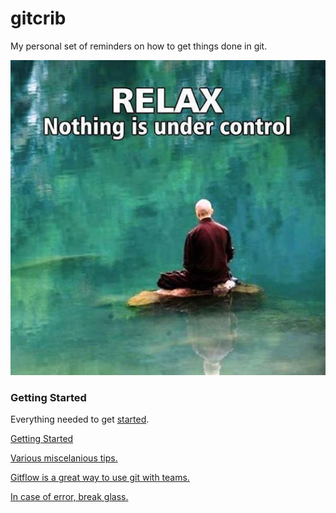 gitcrib
======================

My personal set of reminders on how to get things done in git.

![relax](https://github.com/seanvikoren/gitcrib/blob/master/relax.jpg?raw=true)

### Getting Started
Everything needed to get [started](setup.md).


[Getting Started](setup.md)

[Various miscelanious tips.](misc.md)

[Gitflow is a great way to use git with teams.](gitflow.md)

[In case of error, break glass.](error.md)
